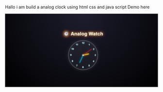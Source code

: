 Hallo i am build a analog clock using html css and java script
Demo here

![analog clock](https://github.com/minuuk07/clock/blob/main/Screenshot%202025-10-22%20143415.png)
